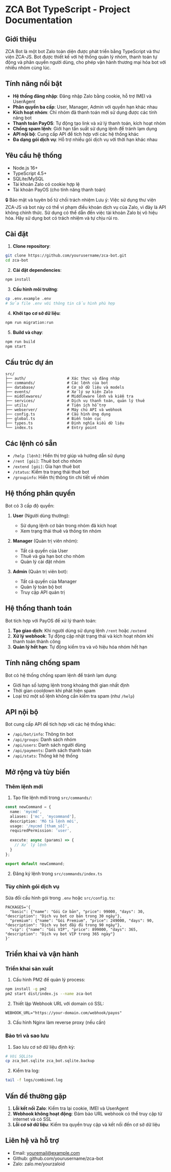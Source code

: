 # ZCA Bot TypeScript - Project Documentation

## Giới thiệu

ZCA Bot là một bot Zalo toàn diện được phát triển bằng TypeScript và thư viện ZCA-JS. Bot được thiết kế với hệ thống quản lý nhóm, thanh toán tự động và phân quyền người dùng, cho phép vận hành thương mại hóa bot với nhiều nhóm cùng lúc.

## Tính năng nổi bật

- **Hệ thống đăng nhập**: Đăng nhập Zalo bằng cookie, hỗ trợ IMEI và UserAgent
- **Phân quyền ba cấp**: User, Manager, Admin với quyền hạn khác nhau
- **Kích hoạt nhóm**: Chỉ nhóm đã thanh toán mới sử dụng được các tính năng bot
- **Thanh toán PayOS**: Tự động tạo link và xử lý thanh toán, kích hoạt nhóm
- **Chống spam lệnh**: Giới hạn tần suất sử dụng lệnh để tránh lạm dụng
- **API nội bộ**: Cung cấp API để tích hợp với các hệ thống khác
- **Đa dạng gói dịch vụ**: Hỗ trợ nhiều gói dịch vụ với thời hạn khác nhau

## Yêu cầu hệ thống

- Node.js 16+ 
- TypeScript 4.5+
- SQLite/MySQL
- Tài khoản Zalo có cookie hợp lệ
- Tài khoản PayOS (cho tính năng thanh toán)

🔒 Bảo mật và tuyên bố từ chối trách nhiệm
Lưu ý: Việc sử dụng thư viện ZCA-JS và bot này có thể vi phạm điều khoản dịch vụ của Zalo, vì đây là API không chính thức. Sử dụng có thể dẫn đến việc tài khoản Zalo bị vô hiệu hóa. Hãy sử dụng bot có trách nhiệm và tự chịu rủi ro.

## Cài đặt

1. **Clone repository**:
```bash
git clone https://github.com/yourusername/zca-bot.git
cd zca-bot
```

2. **Cài đặt dependencies**:
```bash
npm install
```

3. **Cấu hình môi trường**:
```bash
cp .env.example .env
# Sửa file .env với thông tin cấu hình phù hợp
```

4. **Khởi tạo cơ sở dữ liệu**:
```bash
npm run migration:run
```

5. **Build và chạy**:
```bash
npm run build
npm start
```

## Cấu trúc dự án

```
src/
├── auth/                  # Xác thực và đăng nhập
├── commands/              # Các lệnh của bot
├── database/              # Cơ sở dữ liệu và models
├── events/                # Xử lý sự kiện Zalo
├── middlewares/           # Middleware lệnh và kiểm tra
├── services/              # Dịch vụ thanh toán, quản lý thuê
├── utils/                 # Tiện ích hỗ trợ
├── webserver/             # Máy chủ API và webhook
├── config.ts              # Cấu hình ứng dụng
├── global.ts              # Biến toàn cục
├── types.ts               # Định nghĩa kiểu dữ liệu
└── index.ts               # Entry point
```

## Các lệnh có sẵn

- `/help [lệnh]`: Hiển thị trợ giúp và hướng dẫn sử dụng
- `/rent [gói]`: Thuê bot cho nhóm
- `/extend [gói]`: Gia hạn thuê bot
- `/status`: Kiểm tra trạng thái thuê bot
- `/groupinfo`: Hiển thị thông tin chi tiết về nhóm

## Hệ thống phân quyền

Bot có 3 cấp độ quyền:

1. **User** (Người dùng thường):
   - Sử dụng lệnh cơ bản trong nhóm đã kích hoạt
   - Xem trạng thái thuê và thông tin nhóm

2. **Manager** (Quản trị viên nhóm):
   - Tất cả quyền của User
   - Thuê và gia hạn bot cho nhóm
   - Quản lý cài đặt nhóm

3. **Admin** (Quản trị viên bot):
   - Tất cả quyền của Manager
   - Quản lý toàn bộ bot
   - Truy cập API quản trị

## Hệ thống thanh toán

Bot tích hợp với PayOS để xử lý thanh toán:

1. **Tạo giao dịch**: Khi người dùng sử dụng lệnh `/rent` hoặc `/extend`
2. **Xử lý webhook**: Tự động cập nhật trạng thái và kích hoạt nhóm khi thanh toán thành công
3. **Quản lý hết hạn**: Tự động kiểm tra và vô hiệu hóa nhóm hết hạn

## Tính năng chống spam

Bot có hệ thống chống spam lệnh để tránh lạm dụng:

- Giới hạn số lượng lệnh trong khoảng thời gian nhất định
- Thời gian cooldown khi phát hiện spam
- Loại trừ một số lệnh không cần kiểm tra spam (như `/help`)

## API nội bộ

Bot cung cấp API để tích hợp với các hệ thống khác:

- `/api/bot/info`: Thông tin bot
- `/api/groups`: Danh sách nhóm
- `/api/users`: Danh sách người dùng
- `/api/payments`: Danh sách thanh toán
- `/api/stats`: Thống kê hệ thống

## Mở rộng và tùy biến

### Thêm lệnh mới

1. Tạo file lệnh mới trong `src/commands/`:
```typescript
const newCommand = {
  name: 'mycmd',
  aliases: ['mc', 'mycommand'],
  description: 'Mô tả lệnh mới',
  usage: '/mycmd [tham_số]',
  requiredPermission: 'user',
  
  execute: async (params) => {
    // Xử lý lệnh
  }
};

export default newCommand;
```

2. Đăng ký lệnh trong `src/commands/index.ts`

### Tùy chỉnh gói dịch vụ

Sửa đổi cấu hình gói trong `.env` hoặc `src/config.ts`:
```
PACKAGES='{
  "basic": {"name": "Gói Cơ bản", "price": 99000, "days": 30, "description": "Dịch vụ bot cơ bản trong 30 ngày"},
  "premium": {"name": "Gói Premium", "price": 249000, "days": 90, "description": "Dịch vụ bot đầy đủ trong 90 ngày"},
  "vip": {"name": "Gói VIP", "price": 899000, "days": 365, "description": "Dịch vụ bot VIP trong 365 ngày"}
}'
```

## Triển khai và vận hành

### Triển khai sản xuất

1. Cấu hình PM2 để quản lý process:
```bash
npm install -g pm2
pm2 start dist/index.js --name zca-bot
```

2. Thiết lập Webhook URL với domain có SSL:
```
WEBHOOK_URL="https://your-domain.com/webhook/payos"
```

3. Cấu hình Nginx làm reverse proxy (nếu cần)

### Bảo trì và sao lưu

1. Sao lưu cơ sở dữ liệu định kỳ:
```bash
# Với SQLite
cp zca_bot.sqlite zca_bot.sqlite.backup
```

2. Kiểm tra log:
```bash
tail -f logs/combined.log
```

## Vấn đề thường gặp

1. **Lỗi kết nối Zalo**: Kiểm tra lại cookie, IMEI và UserAgent
2. **Webhook không hoạt động**: Đảm bảo URL webhook có thể truy cập từ internet và có SSL
3. **Lỗi cơ sở dữ liệu**: Kiểm tra quyền truy cập và kết nối đến cơ sở dữ liệu

## Liên hệ và hỗ trợ

- Email: youremail@example.com
- Github: github.com/yourusername/zca-bot
- Zalo: zalo.me/yourzaloid